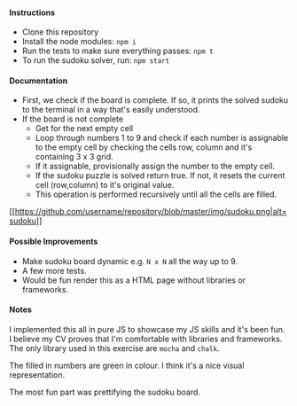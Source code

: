 #### Instructions
- Clone this repository
- Install the node modules: `npm i`
- Run the tests to make sure everything passes: `npm t`
- To run the sudoku solver, run: `npm start`

#### Documentation

- First, we check if the board is complete. If so, it prints the solved sudoku to the terminal in a way that's easily understood.
- If the board is not complete
  - Get for the next empty cell
  - Loop through numbers 1 to 9 and check if each number is assignable to the empty cell by checking the cells row, column and it's containing 3 x 3 grid.
  - If it assignable, provisionally assign the number to the empty cell.
  - If the sudoku puzzle is solved return true. If not, it resets the current cell (row,column) to it's original value.
  - This operation is performed recursively until all the cells are filled.

[[https://github.com/username/repository/blob/master/img/sudoku.png|alt=sudoku]]


#### Possible Improvements

- Make sudoku board dynamic e.g. `N x N` all the way up to 9.
- A few more tests.
- Would be fun render this as a HTML page without libraries or frameworks.

#### Notes

I implemented this all in pure JS to showcase my JS skills and it's been fun. I believe my CV proves that I'm comfortable with libraries and frameworks. The only library used in this exercise are `mocha` and `chalk`.

The filled in numbers are green in colour. I think it's a nice visual representation.

The most fun part was prettifying the sudoku board.
